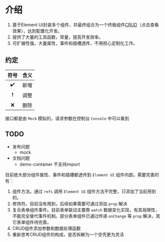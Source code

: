 # 介绍

1. 基于Element UI封装多个组件，并最终组合为一个终极组件[CRUD](./CRUD.md)（点击查看效果），达到配置化开发。
2. 提供了大量的工具函数，常量，提高开发效率。
3. 可扩展性强，大量属性，事件和插槽透传，不用担心定制化工作。

## 约定

| 符号 | 含义 |
| :--: | :--: |
| ✔️ | 新增 |
| ❗ | 调整 |
| ❌ | 删除 |

接口都是由 `Mock` 模拟的，请求参数在控制台 `Console` 中可以看到

## TODO

* 发布问题
  * mock
* 文档问题
  * demo-container 不支持import

目前绝大部分组件属性、事件和插槽都透传到 `Element UI` 组件内部。需要完善的有：

1. 组件方法。通过 `refs` 调用 `Element UI` 组件方法不完整，只添加了当前用到的。
2. 修饰符。目前没有用到，后续如果需要可通过添加 `prop` 解决
3. 复合表单组件事件。目前表单联动主要靠 `watch` 数据变化实现，有其局限性，不能完全替代事件机制。部分表单组件已通过传递 `onChange` 等 `prop` 解决，其它表单组件待完善。
4. CRUD组件添加参数和数据处理函数
5. 重新思考CRUD组件的构成，是否拆解为一个空壳更为灵活
